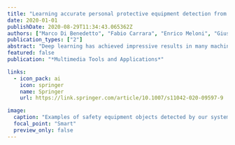 ```yaml
---
title: "Learning accurate personal protective equipment detection from virtual worlds"
date: 2020-01-01
publishDate: 2020-08-29T11:34:43.065362Z
authors: ["Marco Di Benedetto", "Fabio Carrara", "Enrico Meloni", "Giuseppe Amato", "Fabrizio Falchi", "Claudio Gennaro"]
publication_types: ["2"]
abstract: "Deep learning has achieved impressive results in many machine learning tasks such as image recognition and computer vision. Its applicability to supervised problems is however constrained by the availability of high-quality training data consisting of large numbers of humans annotated examples (e.g. millions). To overcome this problem, recently, the AI world is increasingly exploiting artificially generated images or video sequences using realistic photo rendering engines such as those used in entertainment applications. In this way, large sets of training images can be easily created to train deep learning algorithms. In this paper, we generated photo-realistic synthetic image sets to train deep learning models to recognize the correct use of personal safety equipment (e.g., worker safety helmets, high visibility vests, ear protection devices) during at-risk work activities. Then, we performed the adaptation of the domain to real-world images using a very small set of real-world images. We demonstrated that training with the synthetic training set generated and the use of the domain adaptation phase is an effective solution for applications where no training set is available."
featured: false
publication: "*Multimedia Tools and Applications*"

links:
  - icon_pack: ai
    icon: springer
    name: Springer
    url: https://link.springer.com/article/10.1007/s11042-020-09597-9

image: 
  caption: "Examples of safety equipment objects detected by our system"
  focal_point: "Smart"
  preview_only: false
---
```


